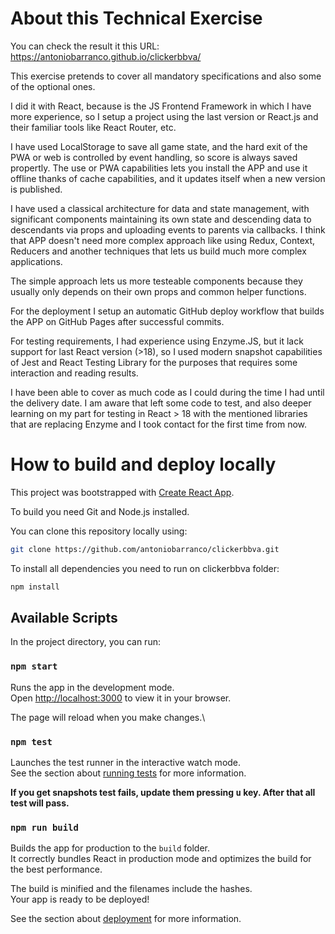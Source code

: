 # About this Technical Exercise

You can check the result it this URL: <https://antoniobarranco.github.io/clickerbbva/>

This exercise pretends to cover all mandatory specifications and also some of the optional ones.

I did it with React, because is the JS Frontend Framework in which I have more experience, so I setup a project using the last version or React.js and their familiar tools like React Router, etc.

I have used LocalStorage to save all game state, and the hard exit of the PWA or web is controlled by event handling, so score is always saved propertly. The use or PWA capabilities lets you install the APP and use it offline thanks of cache capabilities, and it updates itself when a new version is published.

I have used a classical architecture for data and state management, with significant components maintaining its own state and descending data to descendants via props and uploading events to parents via callbacks. I think that APP doesn't need more complex approach like using Redux, Context, Reducers and another techniques that lets us build much more complex applications.

The simple approach lets us more testeable components because they usually only depends on their own props and common helper functions.

For the deployment I setup an automatic GitHub deploy workflow that builds the APP on GitHub Pages after successful commits.

For testing requirements, I had experience using Enzyme.JS, but it lack support for last React version (>18), so I used modern snapshot capabilities of Jest and React Testing Library for the purposes that requires some interaction and reading results.

I have been able to cover as much code as I could during the time I had until the delivery date. I am aware that left some code to test, and also deeper learning on my part for testing in React > 18 with the mentioned libraries that are replacing Enzyme and I took contact for the first time from now.

# How to build and deploy locally

This project was bootstrapped with [Create React App](https://github.com/facebook/create-react-app).

To build you need Git and Node.js installed.

You can clone this repository locally using:

```bash
git clone https://github.com/antoniobarranco/clickerbbva.git
```

To install all dependencies you need to run on clickerbbva folder:

```bash
npm install
```

## Available Scripts

In the project directory, you can run:

### `npm start`

Runs the app in the development mode.\
Open [http://localhost:3000](http://localhost:3000) to view it in your browser.

The page will reload when you make changes.\

### `npm test`

Launches the test runner in the interactive watch mode.\
See the section about [running tests](https://facebook.github.io/create-react-app/docs/running-tests) for more information.

**If you get snapshots test fails, update them pressing <kbd>u</kbd> key. After that all test will pass.**

### `npm run build`

Builds the app for production to the `build` folder.\
It correctly bundles React in production mode and optimizes the build for the best performance.

The build is minified and the filenames include the hashes.\
Your app is ready to be deployed!

See the section about [deployment](https://facebook.github.io/create-react-app/docs/deployment) for more information.